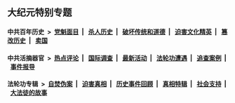 ## 大纪元特别专题

#### 中共百年历史 &nbsp;>&nbsp; [党魁面目](indexes/nf1176107/README.md?10230430) &nbsp;| &nbsp; [杀人历史](indexes/nf1176106/README.md?10230430) &nbsp;| &nbsp; [破坏传统和道德](indexes/nf1176106/README.md?10230430) &nbsp;| &nbsp; [迫害文化精英](indexes/nf1176111/README.md?10230430) &nbsp;| &nbsp; [篡改历史](indexes/nf1176115/README.md?10230430) &nbsp;| &nbsp; [卖国](indexes/nf1176117/README.md?10230430) 

#### 中共活摘器官 &nbsp;>&nbsp; [热点评论](indexes/nf5879/README.md?10230430) &nbsp;| &nbsp; [国际调查](indexes/nf5947/README.md?10230430) &nbsp;| &nbsp; [最新活动](indexes/nf5883/README.md?10230430) &nbsp;| &nbsp; [法轮功遭遇](indexes/nf5881/README.md?10230430) &nbsp;| &nbsp; [追查案例](indexes/nf5880/README.md?10230430) &nbsp;| &nbsp; [事件报导](indexes/nf5877/README.md?10230430) 

#### 法轮功专辑 &nbsp;>&nbsp; [自焚伪案](indexes/nf5562/README.md?10230430) &nbsp;| &nbsp; [迫害真相](indexes/nf4379/README.md?10230430) &nbsp;| &nbsp; [历史事件回顾](indexes/nf5793/README.md?10230430) &nbsp;| &nbsp; [真相特辑](indexes/nf4389/README.md?10230430) &nbsp;| &nbsp; [社会支持](indexes/nf4386/README.md?10230430) &nbsp;| &nbsp; [大法徒的故事](indexes/nf1147481/README.md?10230430) 
